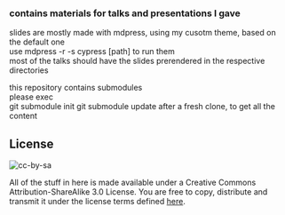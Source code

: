 ### contains materials for talks and presentations I gave


slides are mostly made with mdpress, using my cusotm theme, based on the default one  
use mdpress -r -s cypress [path] to run them  
most of the talks should have the slides prerendered in the respective directories  

this repository contains submodules  
please exec  
    git submodule init
    git submodule update
after a fresh clone, to get all the content

## License

![cc-by-sa](http://i.creativecommons.org/l/by-sa/3.0/88x31.png)

All of the stuff in here is made available under a Creative Commons Attribution-ShareAlike 3.0 License. You are free to copy, distribute and transmit it under the license terms defined [here][cc-license].

[cc-license]: http://creativecommons.org/licenses/by-sa/3.0


